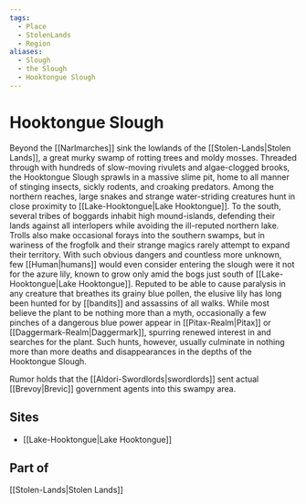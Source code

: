 ```yaml
---
tags:
  - Place
  - StolenLands
  - Region
aliases:
  - Slough
  - the Slough
  - Hooktongue Slough
---
```

# Hooktongue Slough
Beyond the [[Narlmarches]] sink the lowlands of the [[Stolen-Lands|Stolen Lands]], a great murky swamp of rotting trees and moldy mosses. Threaded through with hundreds of slow-moving rivulets and algae-clogged brooks, the Hooktongue Slough sprawls in a massive slime pit, home to all manner of stinging insects, sickly rodents, and croaking predators. Among the northern reaches, large snakes and strange water-striding creatures hunt in close proximity to [[Lake-Hooktongue|Lake Hooktongue]]. To the south, several tribes of boggards inhabit high mound-islands, defending their lands against all interlopers while avoiding the ill-reputed northern lake. Trolls also make occasional forays into the southern swamps, but in wariness of the frogfolk and their strange magics rarely attempt to expand their territory. With such obvious dangers and countless more unknown, few [[Human|humans]] would even consider entering the slough were it not for the azure lily, known to grow only amid the bogs just south of [[Lake-Hooktongue|Lake Hooktongue]]. Reputed to be able to cause paralysis in any creature that breathes its grainy blue pollen, the elusive lily has long been hunted for by [[bandits]] and assassins of all walks. While most believe the plant to be nothing more than a myth, occasionally a few pinches of a dangerous blue power appear in [[Pitax-Realm|Pitax]] or [[Daggermark-Realm|Daggermark]], spurring renewed interest in and searches for the plant. Such hunts, however, usually culminate in nothing more than more deaths and disappearances in the depths of the Hooktongue Slough.

Rumor holds that the [[Aldori-Swordlords|swordlords]] sent actual [[Brevoy|Brevic]] government agents into this swampy area.
## Sites
* [[Lake-Hooktongue|Lake Hooktongue]]
## Part of
[[Stolen-Lands|Stolen Lands]]